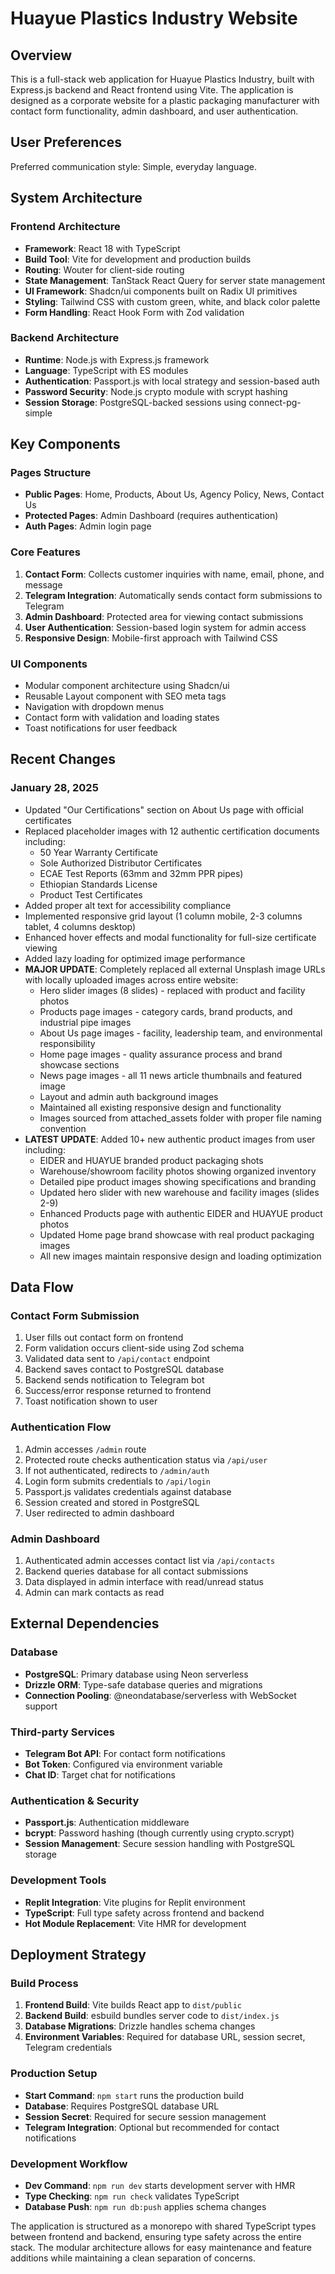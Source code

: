 # Huayue Plastics Industry Website

## Overview

This is a full-stack web application for Huayue Plastics Industry, built with Express.js backend and React frontend using Vite. The application is designed as a corporate website for a plastic packaging manufacturer with contact form functionality, admin dashboard, and user authentication.

## User Preferences

Preferred communication style: Simple, everyday language.

## System Architecture

### Frontend Architecture
- **Framework**: React 18 with TypeScript
- **Build Tool**: Vite for development and production builds
- **Routing**: Wouter for client-side routing
- **State Management**: TanStack React Query for server state management
- **UI Framework**: Shadcn/ui components built on Radix UI primitives
- **Styling**: Tailwind CSS with custom green, white, and black color palette
- **Form Handling**: React Hook Form with Zod validation

### Backend Architecture
- **Runtime**: Node.js with Express.js framework
- **Language**: TypeScript with ES modules
- **Authentication**: Passport.js with local strategy and session-based auth
- **Password Security**: Node.js crypto module with scrypt hashing
- **Session Storage**: PostgreSQL-backed sessions using connect-pg-simple

## Key Components

### Pages Structure
- **Public Pages**: Home, Products, About Us, Agency Policy, News, Contact Us
- **Protected Pages**: Admin Dashboard (requires authentication)
- **Auth Pages**: Admin login page

### Core Features
1. **Contact Form**: Collects customer inquiries with name, email, phone, and message
2. **Telegram Integration**: Automatically sends contact form submissions to Telegram
3. **Admin Dashboard**: Protected area for viewing contact submissions
4. **User Authentication**: Session-based login system for admin access
5. **Responsive Design**: Mobile-first approach with Tailwind CSS

### UI Components
- Modular component architecture using Shadcn/ui
- Reusable Layout component with SEO meta tags
- Navigation with dropdown menus
- Contact form with validation and loading states
- Toast notifications for user feedback

## Recent Changes

### January 28, 2025
- Updated "Our Certifications" section on About Us page with official certificates
- Replaced placeholder images with 12 authentic certification documents including:
  - 50 Year Warranty Certificate
  - Sole Authorized Distributor Certificates
  - ECAE Test Reports (63mm and 32mm PPR pipes)
  - Ethiopian Standards License
  - Product Test Certificates
- Added proper alt text for accessibility compliance
- Implemented responsive grid layout (1 column mobile, 2-3 columns tablet, 4 columns desktop)
- Enhanced hover effects and modal functionality for full-size certificate viewing
- Added lazy loading for optimized image performance
- **MAJOR UPDATE**: Completely replaced all external Unsplash image URLs with locally uploaded images across entire website:
  - Hero slider images (8 slides) - replaced with product and facility photos
  - Products page images - category cards, brand products, and industrial pipe images
  - About Us page images - facility, leadership team, and environmental responsibility
  - Home page images - quality assurance process and brand showcase sections
  - News page images - all 11 news article thumbnails and featured image
  - Layout and admin auth background images
  - Maintained all existing responsive design and functionality
  - Images sourced from attached_assets folder with proper file naming convention
- **LATEST UPDATE**: Added 10+ new authentic product images from user including:
  - EIDER and HUAYUE branded product packaging shots
  - Warehouse/showroom facility photos showing organized inventory
  - Detailed pipe product images showing specifications and branding
  - Updated hero slider with new warehouse and facility images (slides 2-9)
  - Enhanced Products page with authentic EIDER and HUAYUE product photos
  - Updated Home page brand showcase with real product packaging images
  - All new images maintain responsive design and loading optimization

## Data Flow

### Contact Form Submission
1. User fills out contact form on frontend
2. Form validation occurs client-side using Zod schema
3. Validated data sent to `/api/contact` endpoint
4. Backend saves contact to PostgreSQL database
5. Backend sends notification to Telegram bot
6. Success/error response returned to frontend
7. Toast notification shown to user

### Authentication Flow
1. Admin accesses `/admin` route
2. Protected route checks authentication status via `/api/user`
3. If not authenticated, redirects to `/admin/auth`
4. Login form submits credentials to `/api/login`
5. Passport.js validates credentials against database
6. Session created and stored in PostgreSQL
7. User redirected to admin dashboard

### Admin Dashboard
1. Authenticated admin accesses contact list via `/api/contacts`
2. Backend queries database for all contact submissions
3. Data displayed in admin interface with read/unread status
4. Admin can mark contacts as read

## External Dependencies

### Database
- **PostgreSQL**: Primary database using Neon serverless
- **Drizzle ORM**: Type-safe database queries and migrations
- **Connection Pooling**: @neondatabase/serverless with WebSocket support

### Third-party Services
- **Telegram Bot API**: For contact form notifications
- **Bot Token**: Configured via environment variable
- **Chat ID**: Target chat for notifications

### Authentication & Security
- **Passport.js**: Authentication middleware
- **bcrypt**: Password hashing (though currently using crypto.scrypt)
- **Session Management**: Secure session handling with PostgreSQL storage

### Development Tools
- **Replit Integration**: Vite plugins for Replit environment
- **TypeScript**: Full type safety across frontend and backend
- **Hot Module Replacement**: Vite HMR for development

## Deployment Strategy

### Build Process
1. **Frontend Build**: Vite builds React app to `dist/public`
2. **Backend Build**: esbuild bundles server code to `dist/index.js`
3. **Database Migrations**: Drizzle handles schema changes
4. **Environment Variables**: Required for database URL, session secret, Telegram credentials

### Production Setup
- **Start Command**: `npm start` runs the production build
- **Database**: Requires PostgreSQL database URL
- **Session Secret**: Required for secure session management
- **Telegram Integration**: Optional but recommended for contact notifications

### Development Workflow
- **Dev Command**: `npm run dev` starts development server with HMR
- **Type Checking**: `npm run check` validates TypeScript
- **Database Push**: `npm run db:push` applies schema changes

The application is structured as a monorepo with shared TypeScript types between frontend and backend, ensuring type safety across the entire stack. The modular architecture allows for easy maintenance and feature additions while maintaining a clean separation of concerns.